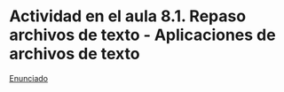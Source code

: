 # Actividad en  el aula 8.1. Repaso archivos de texto - Aplicaciones de archivos de texto



[Enunciado](https://docs.google.com/document/d/1_IRe9urm0ynW2iHwWIglvjGl74qJOBNJ/preview)

